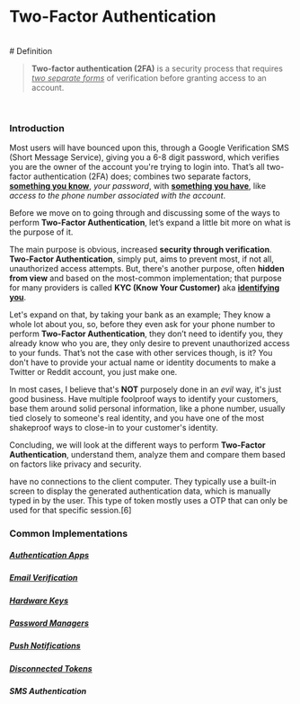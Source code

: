 # Two-Factor Authentication

<br><span># Definition</span>

> **Two-factor authentication (2FA)** is a security process that requires <u>*two separate forms*</u> of verification before granting access to an account. 

<br>

### Introduction

Most users will have bounced upon this, through a Google Verification SMS (Short Message Service), giving you a 6-8 digit password, which verifies you are the owner of the account you're trying to login into. That’s all two-factor authentication (2FA) does; combines two separate factors, <u>**something you know**</u>, *your password*, with <u>**something you have**</u>, like *access to the phone number associated with the account*.

Before we move on to going through and discussing some of the ways to perform **Two-Factor Authentication**, let’s expand a little bit more on what is the purpose of it. 

The main purpose is obvious, increased **security through verification**. **Two-Factor Authentication**, simply put, aims to prevent most, if not all, unauthorized access attempts. But, there's another purpose, often **hidden from view** and based on the most-common implementation; that purpose for many providers is called **KYC (Know Your Customer)** aka <u>**identifying you**</u>. 

Let's expand on that, by taking your bank as an example; They know a whole lot about you, so, before they even ask for your phone number to perform **Two-Factor Authentication**, they don’t need to identify you, they already know who you are, they only desire to prevent unauthorized access to your funds. That’s not the case with other services though, is it? You don't have to provide your actual name or identity documents to make a Twitter or Reddit account, you just make one.

In most cases, I believe that's **NOT** purposely done in an *evil* way, it's just good business. Have multiple foolproof ways to identify your customers, base them around solid personal information, like a phone number, usually tied closely to someone's real identity, and you have one of the most shakeproof ways to close-in to your customer's identity.

Concluding, we will look at the different ways to perform **Two-Factor Authentication**, understand them, analyze them and compare them based on factors like privacy and security.



have no connections to the client computer. They typically use a built-in screen to display the generated authentication data, which is manually typed in by the user. This type of token mostly uses a OTP that can only be used for that specific session.[6] 


### Common Implementations

##### <i class="hgi-stroke hgi-command"></i> [Authentication Apps](two-factor-authentication/methods/authenticator-apps.md)
##### <i class="iconoir-mail"></i> [Email Verification](two-factor-authentication/methods/email-links.md)
##### <i class="fa-solid fa-fingerprint"></i> [Hardware Keys](two-factor-authentication/methods/hardware-keys.md)
##### <i class="mdi mdi-key-chain-variant"></i> [Password Managers](two-factor-authentication/methods/password-managers.md)
##### <i class="iconoir-app-notification"></i> [Push Notifications](two-factor-authentication/methods/push-notifications.md)
##### <i class=""></i> [Disconnected Tokens](two-factor-authentication/methods/disconnected-tokens.md)
##### <i class="iconoir-chat-lines"></i> SMS Authentication